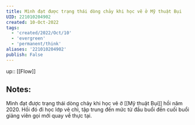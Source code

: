 ```yaml
---
title: Mình đạt được trạng thái dòng chảy khi học vẽ ở Mỹ thuật Bụi
UID: 221010204902
created: 10-Oct-2022
tags:
  - 'created/2022/Oct/10'
  - 'evergreen'
  - 'permanent/think'
aliases: '221010204902'
publish: False
---
```

up:: [[Flow]]
## Notes:
Mình đạt được trạng thái dòng chảy khi học vẽ ở [[Mỹ thuật Bụi]] hồi năm 2020. Hồi đó đi học lớp vẽ chì, tập trung đến mức từ đầu buổi đến cuối buổi giảng viên gọi mới quay về thực tại.
